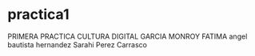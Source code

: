# practica1
PRIMERA PRACTICA CULTURA DIGITAL
GARCIA MONROY FATIMA
angel bautista hernandez
Sarahi Perez Carrasco 

